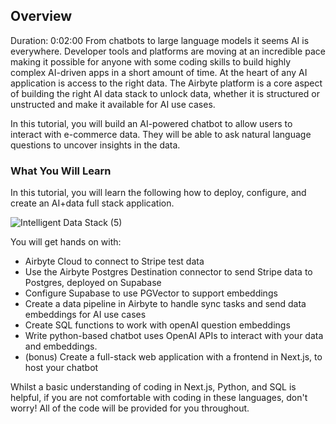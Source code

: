 ## Overview 
Duration: 0:02:00
From chatbots to large language models it seems AI is everywhere. Developer tools and platforms are moving at an incredible pace making it possible for anyone with some coding skills to build highly complex AI-driven apps in a short amount of time. At the heart of any AI application is access to the right data. The Airbyte platform is a core aspect of building the right AI data stack to unlock data, whether it is structured or unstructed and make it available for AI use cases.   

In this tutorial, you will build an AI-powered chatbot to allow users to interact with e-commerce data. They will be able to ask natural language questions to uncover insights in the data. 



### What You Will Learn
In this tutorial, you will learn the following how to deploy, configure, and create an AI+data full stack application. 

![Intelligent Data Stack (5)](https://hackmd.io/_uploads/BJjwvDsrJl.png)





You will get hands on with:

- Airbyte Cloud to connect to Stripe test data
- Use the Airbyte Postgres Destination connector to send Stripe data to Postgres, deployed on Supabase
- Configure Supabase to use PGVector to support embeddings
- Create a data pipeline in Airbyte to handle sync tasks and send data embeddings for AI use cases 
- Create SQL functions to work with openAI question embeddings
- Write python-based chatbot uses OpenAI APIs to interact with your data and embeddings.
- (bonus) Create a full-stack web application with a frontend in Next.js, to host your chatbot

Whilst a basic understanding of coding in Next.js, Python, and SQL is helpful, if you are not comfortable with coding in these languages, don't worry! All of the code will be provided for you throughout.



